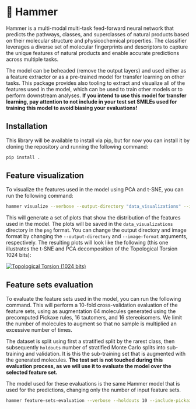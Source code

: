 # 🔨 Hammer

Hammer is a multi-modal multi-task feed-forward neural network that predicts the pathways, classes, and superclasses of natural products based on their molecular structure and physicochemical properties. The classifier leverages a diverse set of molecular fingerprints and descriptors to capture the unique features of natural products and enable accurate predictions across multiple tasks.

The model can be beheaded (remove the output layers) and used either as a feature extractor or as a pre-trained model for transfer learning on other tasks. This package provides also tooling to extract and visualize all of the features used in the model, which can be used to train other models or to perform downstream analyses. **If you intend to use this model for transfer learning, pay attention to not include in your test set SMILEs used for training this model to avoid biasing your evaluations!**

## Installation

This library will be available to install via pip, but for now you can install it by cloning the repository and running the following command:

```bash
pip install .
```

## Feature visualization

To visualize the features used in the model using PCA and t-SNE, you can run the following command:

```bash
hammer visualize --verbose --output-directory "data_visualizations" --image-format "png"
```

This will generate a set of plots that show the distribution of the features used in the model. The plots will be saved in the `data_visualizations` directory in the `png` format. You can change the output directory and image format by changing the `--output-directory` and `--image-format` arguments, respectively. The resulting plots will look like the following (this one illustrates the t-SNE and PCA decomposition of the Topological Torsion 1024 bits):

[![Topological Torsion (1024 bits)](https://github.com/LucaCappelletti94/hammer/blob/main/data_visualizations/Topological%20Torsion%20(1024b).png?raw=true)](https://github.com/LucaCappelletti94/hammer/tree/main/data_visualizations)

## Feature sets evaluation

To evaluate the feature sets used in the model, you can run the following command. This will perform a 10-fold cross-validation evaluation of the feature sets, using as augmentation 64 molecules generated using the precomputed Pickaxe rules, 16 tautomers, and 16 stereoisomers. We limit the number of molecules to augment so that no sample is multiplied an excessive number of times.

The dataset is split using first a stratified split by the rarest class, then subsequently `holdouts` number of stratified Monte Carlo splits into sub-training and validation. It is this the sub-training set that is augmented with the generated molecules. **The test set is not touched during this evaluation process, as we will use it to evaluate the model over the selected feature set.**

The model used for these evaluations is the same Hammer model that is used for the predictions, changing only the number of input feature sets.

```bash
hammer feature-sets-evaluation --verbose --holdouts 10 --include-pickaxe 64 --include-tautomers 16 --include-stereoisomers 16
```
